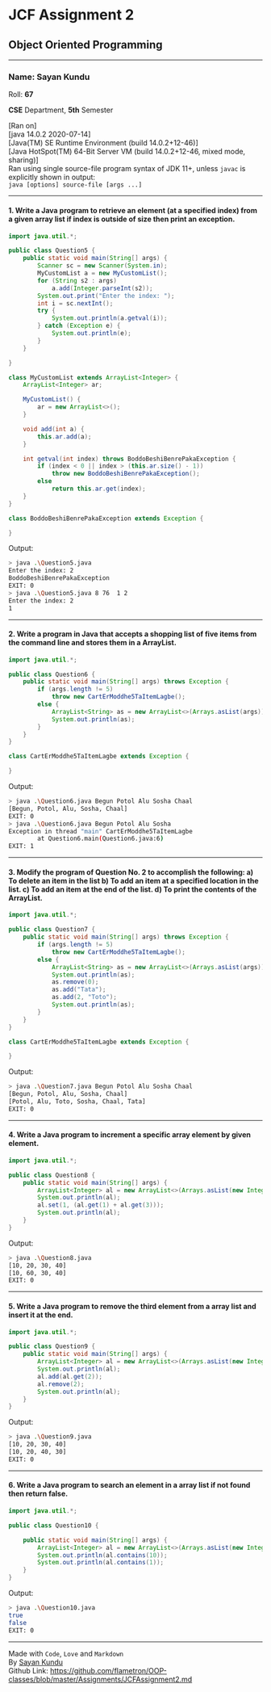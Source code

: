 # JCF Assignment 2

## Object Oriented Programming

---

### **Name: Sayan Kundu**  

Roll: **67**  

**CSE** Department, **5th** Semester

[Ran on]  
[java 14.0.2 2020-07-14]  
[Java(TM) SE Runtime Environment (build 14.0.2+12-46)]  
[Java HotSpot(TM) 64-Bit Server VM (build 14.0.2+12-46, mixed mode, sharing)]  
Ran using single source-file program syntax of JDK 11+, unless `javac` is explicitly shown in output:  
`java [options] source-file [args ...]`

---

#### **1. Write a Java program to retrieve an element (at a specified index) from a given array list if index is outside of size then print an exception.**

```java
import java.util.*;

public class Question5 {
    public static void main(String[] args) {
        Scanner sc = new Scanner(System.in);
        MyCustomList a = new MyCustomList();
        for (String s2 : args)
            a.add(Integer.parseInt(s2));
        System.out.print("Enter the index: ");
        int i = sc.nextInt();
        try {
            System.out.println(a.getval(i));
        } catch (Exception e) {
            System.out.println(e);
        }
    }

}

class MyCustomList extends ArrayList<Integer> {
    ArrayList<Integer> ar;

    MyCustomList() {
        ar = new ArrayList<>();
    }

    void add(int a) {
        this.ar.add(a);
    }

    int getval(int index) throws BoddoBeshiBenrePakaException {
        if (index < 0 || index > (this.ar.size() - 1))
            throw new BoddoBeshiBenrePakaException();
        else
            return this.ar.get(index);
    }
}

class BoddoBeshiBenrePakaException extends Exception {

}
```

Output:  

```bash
> java .\Question5.java
Enter the index: 2
BoddoBeshiBenrePakaException
EXIT: 0
> java .\Question5.java 8 76  1 2
Enter the index: 2
1
```

---

#### **2. Write a program in Java that accepts a shopping list of five items from the command line and stores them in a ArrayList.**

```java
import java.util.*;

public class Question6 {
    public static void main(String[] args) throws Exception {
        if (args.length != 5)
            throw new CartErModdhe5TaItemLagbe();
        else {
            ArrayList<String> as = new ArrayList<>(Arrays.asList(args));
            System.out.println(as);
        }
    }
}

class CartErModdhe5TaItemLagbe extends Exception {

}
```

Output:  

```bash
> java .\Question6.java Begun Potol Alu Sosha Chaal
[Begun, Potol, Alu, Sosha, Chaal]
EXIT: 0
> java .\Question6.java Begun Potol Alu Sosha      
Exception in thread "main" CartErModdhe5TaItemLagbe
        at Question6.main(Question6.java:6)        
EXIT: 1
```

---

#### **3. Modify the program of Question No. 2 to accomplish the following: a) To delete an item in the list b) To add an item at a specified location in the list. c) To add an item at the end of the list. d) To print the contents of the ArrayList.**

```java
import java.util.*;

public class Question7 {
    public static void main(String[] args) throws Exception {
        if (args.length != 5)
            throw new CartErModdhe5TaItemLagbe();
        else {
            ArrayList<String> as = new ArrayList<>(Arrays.asList(args));
            System.out.println(as);
            as.remove(0);
            as.add("Tata");
            as.add(2, "Toto");
            System.out.println(as);
        }
    }
}

class CartErModdhe5TaItemLagbe extends Exception {

}
```

Output:  

```bash
> java .\Question7.java Begun Potol Alu Sosha Chaal
[Begun, Potol, Alu, Sosha, Chaal]
[Potol, Alu, Toto, Sosha, Chaal, Tata]
EXIT: 0
```

---

#### **4. Write a Java program to increment a specific array element by given element.**

```java
import java.util.*;

public class Question8 {
    public static void main(String[] args) {
        ArrayList<Integer> al = new ArrayList<>(Arrays.asList(new Integer[] { 10, 20, 30, 40 }));
        System.out.println(al);
        al.set(1, (al.get(1) + al.get(3)));
        System.out.println(al);
    }
}
```

Output:  

```bash
> java .\Question8.java
[10, 20, 30, 40]
[10, 60, 30, 40]
EXIT: 0
```

---

#### **5. Write a Java program to remove the third element from a array list and insert it at the end.**

```java
import java.util.*;

public class Question9 {
    public static void main(String[] args) {
        ArrayList<Integer> al = new ArrayList<>(Arrays.asList(new Integer[] { 10, 20, 30, 40 }));
        System.out.println(al);
        al.add(al.get(2));
        al.remove(2);
        System.out.println(al);
    }
}
```

Output:  

```bash
> java .\Question9.java
[10, 20, 30, 40]
[10, 20, 40, 30]
EXIT: 0
```

---

#### **6. Write a Java program to search an element in a array list if not found then return false.**

```java
import java.util.*;

public class Question10 {

    public static void main(String[] args) {
        ArrayList<Integer> al = new ArrayList<>(Arrays.asList(new Integer[] { 10, 20, 30, 40 }));
        System.out.println(al.contains(10));
        System.out.println(al.contains(1));
    }
}
```

Output:  

```bash
> java .\Question10.java
true
false
EXIT: 0
```

---

Made with `Code`, `Love` and `Markdown`  
By [Sayan Kundu](https://github.com/flametron/)  
Github Link: https://github.com/flametron/OOP-classes/blob/master/Assignments/JCFAssignment2.md